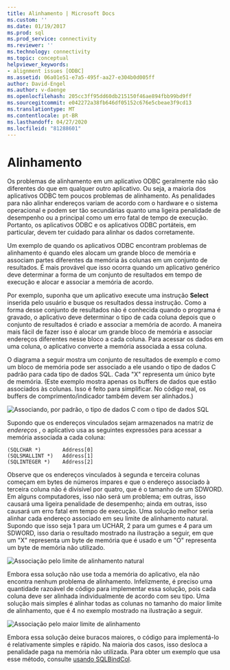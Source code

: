 ```yaml
---
title: Alinhamento | Microsoft Docs
ms.custom: ''
ms.date: 01/19/2017
ms.prod: sql
ms.prod_service: connectivity
ms.reviewer: ''
ms.technology: connectivity
ms.topic: conceptual
helpviewer_keywords:
- alignment issues [ODBC]
ms.assetid: 06a01e51-e7a5-495f-aa27-e304b0d005ff
author: David-Engel
ms.author: v-daenge
ms.openlocfilehash: 205cc3ff95dd60db215150f46ae894fbb99bd9ff
ms.sourcegitcommit: e042272a38fb646df05152c676e5cbeae3f9cd13
ms.translationtype: MT
ms.contentlocale: pt-BR
ms.lasthandoff: 04/27/2020
ms.locfileid: "81288601"
---
```

# <a name="alignment"></a>Alinhamento
Os problemas de alinhamento em um aplicativo ODBC geralmente não são diferentes do que em qualquer outro aplicativo. Ou seja, a maioria dos aplicativos ODBC tem poucos problemas de alinhamento. As penalidades para não alinhar endereços variam de acordo com o hardware e o sistema operacional e podem ser tão secundárias quanto uma ligeira penalidade de desempenho ou a principal como um erro fatal de tempo de execução. Portanto, os aplicativos ODBC e os aplicativos ODBC portáteis, em particular, devem ter cuidado para alinhar os dados corretamente.  
  
 Um exemplo de quando os aplicativos ODBC encontram problemas de alinhamento é quando eles alocam um grande bloco de memória e associam partes diferentes da memória às colunas em um conjunto de resultados. É mais provável que isso ocorra quando um aplicativo genérico deve determinar a forma de um conjunto de resultados em tempo de execução e alocar e associar a memória de acordo.  
  
 Por exemplo, suponha que um aplicativo execute uma instrução **Select** inserida pelo usuário e busque os resultados dessa instrução. Como a forma desse conjunto de resultados não é conhecida quando o programa é gravado, o aplicativo deve determinar o tipo de cada coluna depois que o conjunto de resultados é criado e associar a memória de acordo. A maneira mais fácil de fazer isso é alocar um grande bloco de memória e associar endereços diferentes nesse bloco a cada coluna. Para acessar os dados em uma coluna, o aplicativo converte a memória associada a essa coluna.  
  
 O diagrama a seguir mostra um conjunto de resultados de exemplo e como um bloco de memória pode ser associado a ele usando o tipo de dados C padrão para cada tipo de dados SQL. Cada "X" representa um único byte de memória. (Este exemplo mostra apenas os buffers de dados que estão associados às colunas. Isso é feito para simplificar. No código real, os buffers de comprimento/indicador também devem ser alinhados.)  
  
 ![Associando, por padrão, o tipo de dados C com o tipo de dados SQL](../../../odbc/reference/develop-app/media/pr24.gif "pr24")  
  
 Supondo que os endereços vinculados sejam armazenados na matriz de *endereços* , o aplicativo usa as seguintes expressões para acessar a memória associada a cada coluna:  
  
```  
(SQLCHAR *)       Address[0]  
(SQLSMALLINT *)   Address[1]  
(SQLINTEGER *)    Address[2]  
```  
  
 Observe que os endereços vinculados à segunda e terceira colunas começam em bytes de números ímpares e que o endereço associado à terceira coluna não é divisível por quatro, que é o tamanho de um SDWORD. Em alguns computadores, isso não será um problema; em outras, isso causará uma ligeira penalidade de desempenho; ainda em outras, isso causará um erro fatal em tempo de execução. Uma solução melhor seria alinhar cada endereço associado em seu limite de alinhamento natural. Supondo que isso seja 1 para um UCHAR, 2 para um gumes e 4 para um SDWORD, isso daria o resultado mostrado na ilustração a seguir, em que um "X" representa um byte de memória que é usado e um "O" representa um byte de memória não utilizado.  
  
 ![Associação pelo limite de alinhamento natural](../../../odbc/reference/develop-app/media/pr25.gif "pr25")  
  
 Embora essa solução não use toda a memória do aplicativo, ela não encontra nenhum problema de alinhamento. Infelizmente, é preciso uma quantidade razoável de código para implementar essa solução, pois cada coluna deve ser alinhada individualmente de acordo com seu tipo. Uma solução mais simples é alinhar todas as colunas no tamanho do maior limite de alinhamento, que é 4 no exemplo mostrado na ilustração a seguir.  
  
 ![Associação pelo maior limite de alinhamento](../../../odbc/reference/develop-app/media/pr26.gif "pr26")  
  
 Embora essa solução deixe buracos maiores, o código para implementá-lo é relativamente simples e rápido. Na maioria dos casos, isso desloca a penalidade paga na memória não utilizada. Para obter um exemplo que usa esse método, consulte [usando SQLBindCol](../../../odbc/reference/develop-app/using-sqlbindcol.md).
